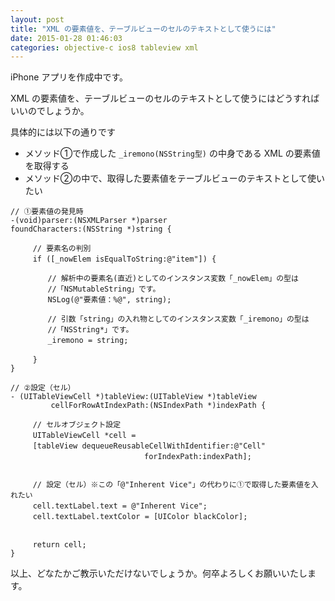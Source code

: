 ```yaml
---
layout: post
title: "XML の要素値を、テーブルビューのセルのテキストとして使うには"
date: 2015-01-28 01:46:03
categories: objective-c ios8 tableview xml
---
```

<p>iPhone アプリを作成中です。</p>

<p>XML の要素値を、テーブルビューのセルのテキストとして使うにはどうすればいいのでしょうか。</p>

<p>具体的には以下の通りです</p>

<ul>
<li>メソッド①で作成した <code>_iremono(NSString型)</code> の中身である XML の要素値を取得する</li>
<li>メソッド②の中で、取得した要素値をテーブルビューのテキストとして使いたい</li>
</ul>

<pre class="lang-objc prettyprint-override"><code>// ①要素値の発見時
-(void)parser:(NSXMLParser *)parser
foundCharacters:(NSString *)string {

　　　// 要素名の判別
　　　if ([_nowElem isEqualToString:@"item"]) {

　　　　　// 解析中の要素名(直近)としてのインスタンス変数「_nowElem」の型は
　　　　　//「NSMutableString」です。
　　　　　NSLog(@"要素値：%@", string);

　　　　　// 引数「string」の入れ物としてのインスタンス変数「_iremono」の型は
　　　　　//「NSString*」です。
　　　　　_iremono = string;

　　　}
}

// ②設定（セル）
- (UITableViewCell *)tableView:(UITableView *)tableView
         cellForRowAtIndexPath:(NSIndexPath *)indexPath {

　　　// セルオブジェクト設定
　　　UITableViewCell *cell =
　　　[tableView dequeueReusableCellWithIdentifier:@"Cell"
　　　　　　　　　　　　　　　　　　forIndexPath:indexPath];


　　　// 設定（セル）※この「@"Inherent Vice"」の代わりに①で取得した要素値を入れたい
　　　cell.textLabel.text = @"Inherent Vice";
　　　cell.textLabel.textColor = [UIColor blackColor];


　　　return cell;
}
</code></pre>

<p>以上、どなたかご教示いただけないでしょうか。何卒よろしくお願いいたします。</p>
